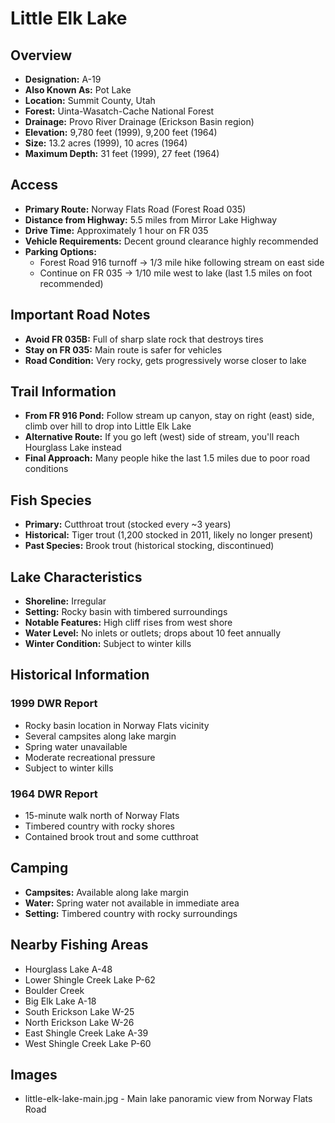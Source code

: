 # Little Elk Lake

## Overview
- **Designation:** A-19
- **Also Known As:** Pot Lake
- **Location:** Summit County, Utah
- **Forest:** Uinta-Wasatch-Cache National Forest
- **Drainage:** Provo River Drainage (Erickson Basin region)
- **Elevation:** 9,780 feet (1999), 9,200 feet (1964)
- **Size:** 13.2 acres (1999), 10 acres (1964)
- **Maximum Depth:** 31 feet (1999), 27 feet (1964)

## Access
- **Primary Route:** Norway Flats Road (Forest Road 035)
- **Distance from Highway:** 5.5 miles from Mirror Lake Highway
- **Drive Time:** Approximately 1 hour on FR 035
- **Vehicle Requirements:** Decent ground clearance highly recommended
- **Parking Options:**
  - Forest Road 916 turnoff → 1/3 mile hike following stream on east side
  - Continue on FR 035 → 1/10 mile west to lake (last 1.5 miles on foot recommended)

## Important Road Notes
- **Avoid FR 035B:** Full of sharp slate rock that destroys tires
- **Stay on FR 035:** Main route is safer for vehicles
- **Road Condition:** Very rocky, gets progressively worse closer to lake

## Trail Information
- **From FR 916 Pond:** Follow stream up canyon, stay on right (east) side, climb over hill to drop into Little Elk Lake
- **Alternative Route:** If you go left (west) side of stream, you'll reach Hourglass Lake instead
- **Final Approach:** Many people hike the last 1.5 miles due to poor road conditions

## Fish Species
- **Primary:** Cutthroat trout (stocked every ~3 years)
- **Historical:** Tiger trout (1,200 stocked in 2011, likely no longer present)
- **Past Species:** Brook trout (historical stocking, discontinued)

## Lake Characteristics
- **Shoreline:** Irregular
- **Setting:** Rocky basin with timbered surroundings
- **Notable Features:** High cliff rises from west shore
- **Water Level:** No inlets or outlets; drops about 10 feet annually
- **Winter Condition:** Subject to winter kills

## Historical Information

### 1999 DWR Report
- Rocky basin location in Norway Flats vicinity
- Several campsites along lake margin
- Spring water unavailable
- Moderate recreational pressure
- Subject to winter kills

### 1964 DWR Report
- 15-minute walk north of Norway Flats
- Timbered country with rocky shores
- Contained brook trout and some cutthroat

## Camping
- **Campsites:** Available along lake margin
- **Water:** Spring water not available in immediate area
- **Setting:** Timbered country with rocky surroundings

## Nearby Fishing Areas
- Hourglass Lake A-48
- Lower Shingle Creek Lake P-62
- Boulder Creek
- Big Elk Lake A-18
- South Erickson Lake W-25
- North Erickson Lake W-26
- East Shingle Creek Lake A-39
- West Shingle Creek Lake P-60

## Images
- little-elk-lake-main.jpg - Main lake panoramic view from Norway Flats Road